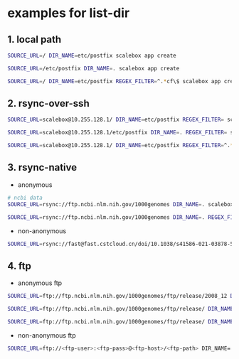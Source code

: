 # examples for list-dir

## 1. local path
```sh
SOURCE_URL=/ DIR_NAME=etc/postfix scalebox app create

SOURCE_URL=/etc/postfix DIR_NAME=. scalebox app create

SOURCE_URL=/ DIR_NAME=etc/postfix REGEX_FILTER=^.*cf\$ scalebox app create
```

## 2. rsync-over-ssh
```sh
SOURCE_URL=scalebox@10.255.128.1/ DIR_NAME=etc/postfix REGEX_FILTER= scalebox app create

SOURCE_URL=scalebox@10.255.128.1/etc/postfix DIR_NAME=. REGEX_FILTER= scalebox app create

SOURCE_URL=scalebox@10.255.128.1/ DIR_NAME=etc/postfix REGEX_FILTER=^.*cf\$ scalebox app create
```

## 3. rsync-native
- anonymous
```sh
# ncbi data
SOURCE_URL=rsync://ftp.ncbi.nlm.nih.gov/1000genomes DIR_NAME=. scalebox app create

SOURCE_URL=rsync://ftp.ncbi.nlm.nih.gov/1000genomes DIR_NAME=. REGEX_FILTER=.*gz scalebox app create
```

- non-anonymous
```sh
SOURCE_URL=rsync://fast@fast.cstcloud.cn/doi/10.1038/s41586-021-03878-5 DIR_NAME=20191021 RSYNC_PASSWORD=<rsync-password> scalebox app create
```


## 4. ftp

- anonymous ftp
```sh
SOURCE_URL=ftp://ftp.ncbi.nlm.nih.gov/1000genomes/ftp/release/2008_12 DIR_NAME=. scalebox app create

SOURCE_URL=ftp://ftp.ncbi.nlm.nih.gov/1000genomes/ftp/release/ DIR_NAME=2008_12 scalebox app create

SOURCE_URL=ftp://ftp.ncbi.nlm.nih.gov/1000genomes/ftp/release/ DIR_NAME=2008_12 REGEX_FILTER=^.*gz\$ scalebox app create
```

- non-anonymous ftp
```sh
SOURCE_URL=ftp://<ftp-user>:<ftp-pass>@<ftp-host>/<ftp-path> DIR_NAME=. scalebox app create
```

